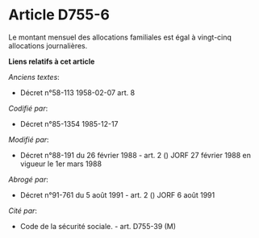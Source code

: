 # Article D755-6

Le montant mensuel des allocations familiales est égal à vingt-cinq allocations journalières.

**Liens relatifs à cet article**

_Anciens textes_:

  - Décret n°58-113 1958-02-07 art. 8

_Codifié par_:

  - Décret n°85-1354 1985-12-17

_Modifié par_:

  - Décret n°88-191 du 26 février 1988 - art. 2 () JORF 27 février 1988 en vigueur le 1er mars 1988

_Abrogé par_:

  - Décret n°91-761 du 5 août 1991 - art. 2 () JORF 6 août 1991

_Cité par_:

  - Code de la sécurité sociale. - art. D755-39 (M)
